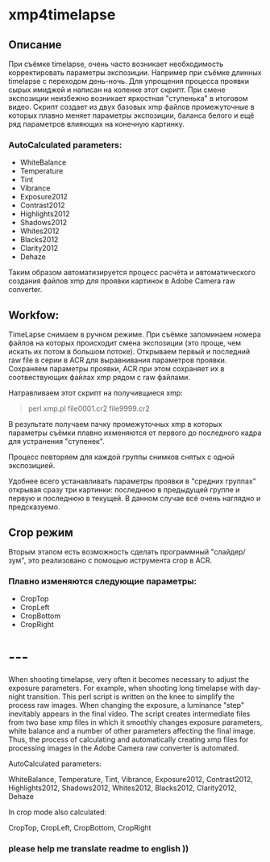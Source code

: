 # xmp4timelapse

## Описание
При съёмке timelapse, очень часто возникает необходимость корректировать параметры экспозиции. Например при съёмке длинных timelapse c переходом день-ночь. Для упрощения процесса проявки сырых имиджей и написан на коленке этот скрипт. При смене экспозиции неизбежно возникает яркостная "ступенька" в итоговом видео. Скрипт создает из двух базовых xmp файлов промежуточные  в которых плавно меняет параметры экспозиции, баланса белого и ещё ряд параметров влияющих на конечную картинку.

### AutoCalculated parameters:
- WhiteBalance
- Temperature
- Tint
- Vibrance
- Exposure2012
- Contrast2012
- Highlights2012
- Shadows2012
- Whites2012
- Blacks2012
- Clarity2012
- Dehaze

Таким образом автоматизируется процесс расчёта и автоматического  создания файлов xmp для проявки картинок в Adobe Camera raw converter.

## Workfow:

TimeLapse снимаем в ручном режиме. При съёмке запоминаем номера файлов на которых происходит смена экспозиции (это проще, чем искать их потом в большом потоке). Открываем первый и последний raw file в серии в ACR для выравнивания параметров проявки. Сохраняем параметры проявки, ACR при этом сохраняет их в соотвествующих файлах xmp рядом с raw файлами.

Натравливаем этот скрипт на получивщиеся xmp:
 > perl xmp.pl file0001.cr2 file9999.cr2

В результате получаем пачку промежуточных xmp в которых параметры съёмки плавно ихменяются от первого до последного кадра для устранения "ступенек".

Процесс повторяем для каждой группы снимков снятых с одной экспозицией.

Удобнее всего устанавливать параметры проявки в "средних группах" открывая сразу три картинки: последнюю в предыдущей группе и первую и последнюю в текущей. В данном случае всё очень наглядно и предсказуемо.

## Crop режим
Вторым этапом есть возможность сделать программный "слайдер/зум", это реализовано c помощью иструмента crop в ACR.

### Плавно изменяются следующие параметры:

- CropTop
- CropLeft
- CropBottom
- CropRight


# ---

When shooting timelapse, very often it becomes necessary to adjust the exposure parameters. For example, when shooting long timelapse with day-night transition. This perl script is written on the knee to simplify the process raw images. When changing the exposure, a luminance "step" inevitably appears in the final video. The script creates intermediate files from two base xmp files in which it smoothly changes exposure parameters, white balance and a number of other parameters affecting the final image. Thus, the process of calculating and automatically creating xmp files for processing images in the Adobe Camera raw converter is automated.

AutoCalculated parameters:

WhiteBalance, Temperature, Tint, Vibrance, Exposure2012, Contrast2012, Highlights2012, Shadows2012, Whites2012, Blacks2012, Clarity2012, Dehaze

In crop mode also calculated:

CropTop, CropLeft, CropBottom, CropRight

### please help me translate readme to english ))
